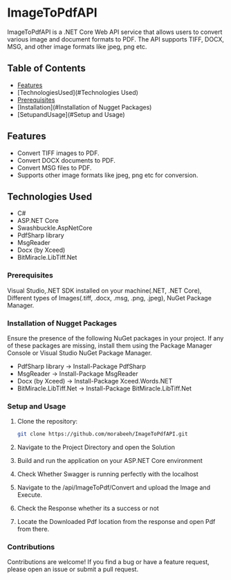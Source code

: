 # ImageToPdfAPI

ImageToPdfAPI is a .NET Core Web API service that allows users to convert various image and document formats to PDF. The API supports TIFF, DOCX, MSG, and other image formats like jpeg, png etc.

## Table of Contents

- [Features](#Features)
- [TechnologiesUsed](#Technologies Used)
- [Prerequisites](#Prerequisites)
- [Installation](#Installation of Nugget Packages)
- [SetupandUsage](#Setup and Usage)

## Features

- Convert TIFF images to PDF.
- Convert DOCX documents to PDF.
- Convert MSG files to PDF.
- Supports other image formats like jpeg, png etc for conversion.

## Technologies Used

- C#
- ASP.NET Core
- Swashbuckle.AspNetCore
- PdfSharp library
- MsgReader
- Docx (by Xceed)
- BitMiracle.LibTiff.Net


### Prerequisites

Visual Studio,.NET SDK installed on your machine(.NET, .NET Core), Different types of Images(.tiff, .docx, .msg, .png, .jpeg), NuGet Package Manager. 

### Installation of Nugget Packages
Ensure the presence of the following NuGet packages in your project. If any of these packages are missing, install them using the Package Manager Console or Visual Studio NuGet Package Manager.

* PdfSharp library -> Install-Package PdfSharp
* MsgReader -> Install-Package MsgReader
* Docx (by Xceed) -> Install-Package Xceed.Words.NET
* BitMiracle.LibTiff.Net -> Install-Package BitMiracle.LibTiff.Net


### Setup and Usage

1. Clone the repository:

   ```bash
   git clone https://github.com/morabeeh/ImageToPdfAPI.git

2. Navigate to the Project Directory and open the Solution

3. Build and run the application on your ASP.NET Core environment

4. Check Whether Swagger is running perfectly with the localhost

5. Navigate to the /api/ImageToPdf/Convert and upload the Image and Execute.

7. Check the Response whether its a success or not

6. Locate the Downloaded Pdf location from the response and open Pdf from there.


### Contributions
Contributions are welcome! If you find a bug or have a feature request, please open an issue or submit a pull request.
